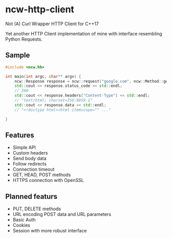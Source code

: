 # ncw-http-client
Not (A) Curl Wrapper HTTP Client for C++17

Yet another HTTP Client implementation of mine with interface resembling Python Requests.

## Sample

```c++
#include <ncw.hh>

int main(int argc, char** argv) {
    ncw::Response response = ncw::request("google.com", ncw::Method::get);
    std::cout << response.status_code << std::endl;
    // 200
    std::cout << response.headers["Content-Type"] << std::endl;
    // "text/html; charset=ISO-8859-1"
    std::cout << response.data << std::endl;
    // "<!doctype html><html itemscope="" ..."

}
```

## Features

- Simple API
- Custom headers
- Send body data
- Follow redirects
- Connection timeout
- GET, HEAD, POST methods 
- HTTPS connection with OpenSSL

## Planned featurs

- PUT, DELETE methods
- URL encoding POST data and URL parameters
- Basic Auth
- Cookies
- Session with more robust interface
